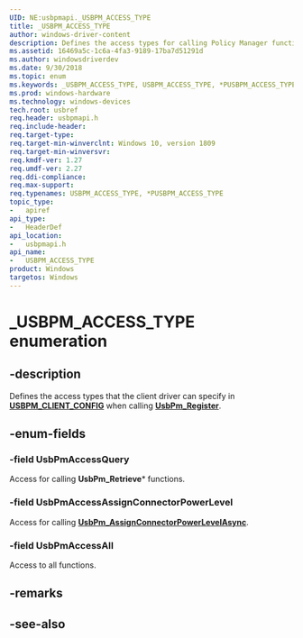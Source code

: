 ```yaml
---
UID: NE:usbpmapi._USBPM_ACCESS_TYPE
title: _USBPM_ACCESS_TYPE
author: windows-driver-content
description: Defines the access types for calling Policy Manager functions.
ms.assetid: 16469a5c-1c6a-4fa3-9189-17ba7d51291d
ms.author: windowsdriverdev
ms.date: 9/30/2018 
ms.topic: enum
ms.keywords: _USBPM_ACCESS_TYPE, USBPM_ACCESS_TYPE, *PUSBPM_ACCESS_TYPE, 
ms.prod: windows-hardware
ms.technology: windows-devices
tech.root: usbref
req.header: usbpmapi.h
req.include-header:
req.target-type: 
req.target-min-winverclnt: Windows 10, version 1809
req.target-min-winversvr:
req.kmdf-ver: 1.27
req.umdf-ver: 2.27
req.ddi-compliance:
req.max-support:
req.typenames: USBPM_ACCESS_TYPE, *PUSBPM_ACCESS_TYPE
topic_type: 
-	apiref
api_type: 
-	HeaderDef
api_location: 
-	usbpmapi.h
api_name: 
-	USBPM_ACCESS_TYPE
product: Windows
targetos: Windows
---
```


# _USBPM_ACCESS_TYPE enumeration

## -description
Defines the access types that the client driver can specify in [**USBPM_CLIENT_CONFIG**](ns-usbpmapi-_usbpm_client_config.md) when calling [**UsbPm_Register**](nf-usbpmapi-usbpm_register.md). 


## -enum-fields

### -field UsbPmAccessQuery 
Access for calling **UsbPm_Retrieve*** functions.

### -field UsbPmAccessAssignConnectorPowerLevel 
Access for calling [**UsbPm_AssignConnectorPowerLevelAsync**](nf-usbpmapi-usbpm_assignconnectorpowerlevel.md).

### -field UsbPmAccessAll 
Access to all functions.

## -remarks

## -see-also